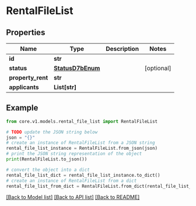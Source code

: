 # RentalFileList


## Properties

Name | Type | Description | Notes
------------ | ------------- | ------------- | -------------
**id** | **str** |  | 
**status** | [**StatusD7bEnum**](StatusD7bEnum.md) |  | [optional] 
**property_rent** | **str** |  | 
**applicants** | **List[str]** |  | 

## Example

```python
from core.v1.models.rental_file_list import RentalFileList

# TODO update the JSON string below
json = "{}"
# create an instance of RentalFileList from a JSON string
rental_file_list_instance = RentalFileList.from_json(json)
# print the JSON string representation of the object
print(RentalFileList.to_json())

# convert the object into a dict
rental_file_list_dict = rental_file_list_instance.to_dict()
# create an instance of RentalFileList from a dict
rental_file_list_from_dict = RentalFileList.from_dict(rental_file_list_dict)
```
[[Back to Model list]](../README.md#documentation-for-models) [[Back to API list]](../README.md#documentation-for-api-endpoints) [[Back to README]](../README.md)


